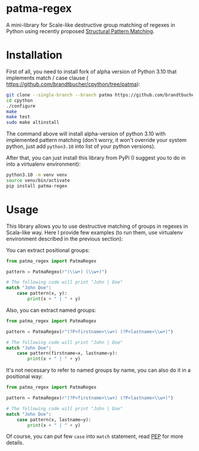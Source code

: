 # patma-regex
A mini-library for Scale-like destructive group matching of regexes in Python using recently proposed [Structural Pattern Matching](https://www.python.org/dev/peps/pep-0622/).

# Installation
First of all, you need to install fork of alpha version of Python 3.10 that implements match / case clause ( https://github.com/brandtbucher/cpython/tree/patma):
```bash
git clone --single-branch --branch patma https://github.com/brandtbucher/cpython.git
cd cpython
./configure
make
make test
sudo make altinstall
```
The command above will install alpha-version of python 3.10 with implemented pattern matching (don't worry, it won't override your system python, just add `python3.10` into list of your python versions).

After that, you can just install this library from PyPi (I suggest you to do in into a virtualenv environment):
```bash
python3.10 -m venv venv
source venv/bin/activate
pip install patma-regex
```

# Usage
This library allows you to use destructive matching of groups in regexes in Scala-like way. Here I provide few examples (to run them, use virtualenv environment described in the previous section):

You can extract positional groups:
```python
from patma_regex import PatmaRegex

pattern = PatmaRegex(r"(\\w+) (\\w+)")

# The following code will print "John | Doe"
match "John Doe":
    case pattern(x, y):
        print(x + " | " + y)
```

Also, you can extract named groups:
```python
from patma_regex import PatmaRegex

pattern = PatmaRegex(r"(?P<firstname>\\w+) (?P<lastname>\\w+)")

# The following code will print "John | Doe"
match "John Doe":
    case pattern(firstname=x, lastname=y):
        print(x + " | " + y)
```

It's not necessary to refer to named groups by name, you can also do it in a positional way:
```python
from patma_regex import PatmaRegex

pattern = PatmaRegex(r"(?P<firstname>\\w+) (?P<lastname>\\w+)")

# The following code will print "John | Doe"
match "John Doe":
    case pattern(x, lastname=y):
        print(x + " | " + y)
```

Of course, you can put few `case` into `match` statement, read [PEP](https://www.python.org/dev/peps/pep-0622/) for more details.
